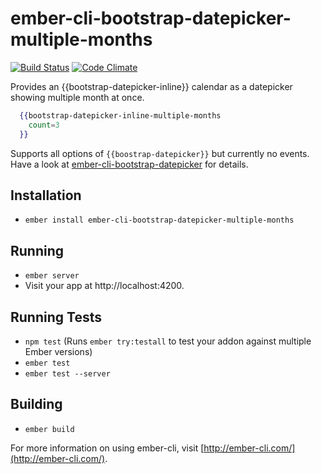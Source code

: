 # ember-cli-bootstrap-datepicker-multiple-months

[![Build Status](https://travis-ci.org/jelhan/ember-cli-bootstrap-datepicker-multiple-months.svg?branch=master)](https://travis-ci.org/jelhan/ember-cli-bootstrap-datepicker-multiple-months)
[![Code Climate](https://codeclimate.com/github/jelhan/ember-cli-bootstrap-datepicker-multiple-months/badges/gpa.svg)](https://codeclimate.com/github/jelhan/ember-cli-bootstrap-datepicker-multiple-months)

Provides an {{bootstrap-datepicker-inline}} calendar as a datepicker showing
multiple month at once.

```hbs
  {{bootstrap-datepicker-inline-multiple-months
    count=3
  }}
```

Supports all options of `{{boostrap-datepicker}}` but currently no events.
Have a look at [ember-cli-bootstrap-datepicker](https://github.com/soulim/ember-cli-bootstrap-datepicker)
for details.

## Installation

* `ember install ember-cli-bootstrap-datepicker-multiple-months`

## Running

* `ember server`
* Visit your app at http://localhost:4200.

## Running Tests

* `npm test` (Runs `ember try:testall` to test your addon against multiple Ember versions)
* `ember test`
* `ember test --server`

## Building

* `ember build`

For more information on using ember-cli, visit [http://ember-cli.com/](http://ember-cli.com/).
